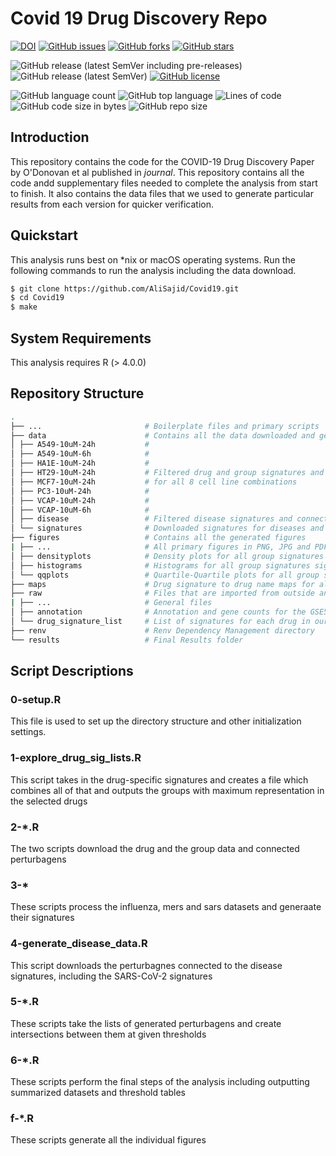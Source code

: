 # Covid 19 Drug Discovery Repo
[![DOI](https://zenodo.org/badge/DOI/10.5281/zenodo.3986979.svg)](https://doi.org/10.5281/zenodo.3986979)
[![GitHub issues](https://img.shields.io/github/issues/AliSajid/Covid19)](https://github.com/AliSajid/Covid19/issues)
[![GitHub forks](https://img.shields.io/github/forks/AliSajid/Covid19)](https://github.com/AliSajid/Covid19/network)
[![GitHub stars](https://img.shields.io/github/stars/AliSajid/Covid19)](https://github.com/AliSajid/Covid19Covid19/stargazers)

![GitHub release (latest SemVer including pre-releases)](https://img.shields.io/github/v/release/AliSajid/Covid19?include_prereleases&label=latest-release)
![GitHub release (latest SemVer)](https://img.shields.io/github/v/release/AliSajid/Covid19?label=latest-stable)
[![GitHub license](https://img.shields.io/github/license/AliSajid/Covid19)](https://github.com/AliSajid/Covid19/blob/main/LICENSE)

![GitHub language count](https://img.shields.io/github/languages/count/AliSajid/Covid19)
![GitHub top language](https://img.shields.io/github/languages/top/AliSajid/Covid19)
![Lines of code](https://img.shields.io/tokei/lines/github/AliSajid/Covid19)
![GitHub code size in bytes](https://img.shields.io/github/languages/code-size/AliSajid/Covid19)
![GitHub repo size](https://img.shields.io/github/repo-size/AliSajid/Covid19)

## Introduction

This repository contains the code for the COVID-19 Drug Discovery Paper by O'Donovan et al published in *journal*. This repository contains all the code andd supplementary files needed to complete the analysis from start to finish. It also contains the data files that we used to generate particular results from each version for quicker verification.

## Quickstart

This analysis runs best on *nix or macOS operating systems. Run the following commands to run the analysis including the data download.

```bash
$ git clone https://github.com/AliSajid/Covid19.git
$ cd Covid19
$ make
```

## System Requirements

This analysis requires R (> 4.0.0)

## Repository Structure

```bash
.
├── ...                  	  # Boilerplate files and primary scripts
├── data                 	  # Contains all the data downloaded and generated from iLINCS
│ ├── A549-10uM-24h      	  #
│ ├── A549-10uM-6h       	  #
│ ├── HA1E-10uM-24h      	  #
│ ├── HT29-10uM-24h      	  # Filtered drug and group signatures and connected perturbagens
│ ├── MCF7-10uM-24h      	  # for all 8 cell line combinations
│ ├── PC3-10uM-24h       	  #
│ ├── VCAP-10uM-24h      	  #
│ ├── VCAP-10uM-6h       	  #
│ ├── disease            	  # Filtered disease signatures and connected perturbagens
│ └── signatures         	  # Downloaded signatures for diseases and drugs and drug groups
├── figures              	  # Contains all the generated figures
| ├── ...                	  # All primary figures in PNG, JPG and PDF formats
│ ├── densityplots       	  # Density plots for all group signatures signifying normal distribution
│ ├── histograms         	  # Histograms for all group signatures signifying normal distribution
│ └── qqplots            	  # Quartile-Quartile plots for all group signatures signifying normal distribution
├── maps                 	  # Drug signature to drug name maps for all 8 cell line combinations
├── raw                  	  # Files that are imported from outside and shouldn't be deleted
| ├── ...                	  # General files
│ ├── annotation         	  # Annotation and gene counts for the GSE56192 dataset
│ └── drug_signature_list	  # List of signatures for each drug in our list
├── renv                 	  # Renv Dependency Management directory
└── results              	  # Final Results folder
```

## Script Descriptions

### 0-setup.R

This file is used to set up the directory structure and other initialization settings.

### 1-explore_drug_sig_lists.R

This script takes in the drug-specific signatures and creates a file which combines all of that and outputs the groups with maximum representation in the selected drugs

### 2-*.R

The two scripts download the drug and the group data and connected perturbagens

### 3-*

These scripts process the influenza, mers and sars datasets and generaate their signatures

### 4-generate_disease_data.R

This script downloads the perturbagnes connected to the disease signatures, including the SARS-CoV-2 signatures

### 5-*.R

These scripts take the lists of generated perturbagens and create intersections between them at given thresholds

### 6-*.R

These scripts perform the final steps of the analysis including outputting summarized datasets and threshold tables

### f-*.R

These scripts generate all the individual figures
